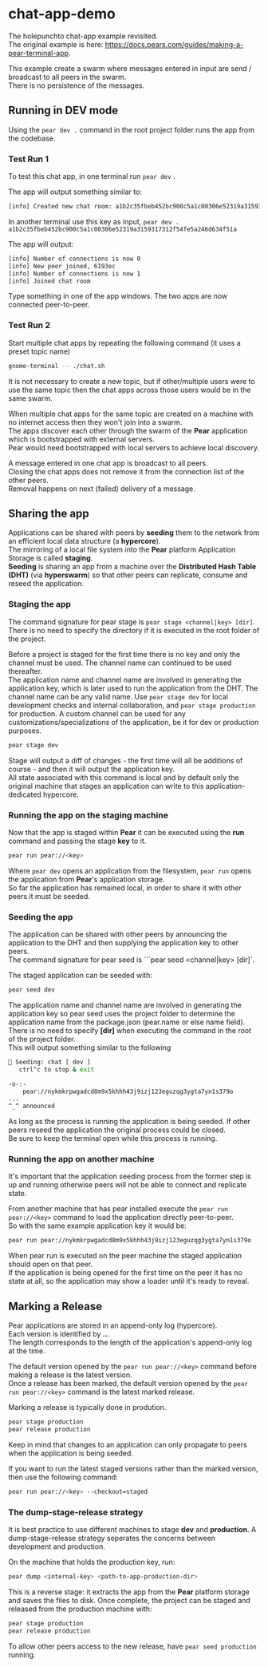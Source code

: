 # chat-app-demo

The holepunchto chat-app example revisited.  
The original example is here: https://docs.pears.com/guides/making-a-pear-terminal-app.

This example create a swarm where messages entered in input are send / broadcast to all peers in the swarm.  
There is no persistence of the messages.

## Running in DEV mode

Using the ```pear dev .``` command in the root project folder runs the app from the codebase.

### Test Run 1

To test this chat app, in one terminal run ```pear dev``` .

The app will output something similar to:

```bash
[info] Created new chat room: a1b2c35fbeb452bc900c5a1c00306e52319a3159317312f54fe5a246d634f51a
```

In another terminal use this key as input, ```pear dev . a1b2c35fbeb452bc900c5a1c00306e52319a3159317312f54fe5a246d634f51a```

The app will output:

```bash
[info] Number of connections is now 0
[info] New peer joined, 6193ec
[info] Number of connections is now 1
[info] Joined chat room
```

Type something in one of the app windows. The two apps are now connected peer-to-peer.

### Test Run 2

Start multiple chat apps by repeating the following command (it uses a preset topic name)
```bash
gnome-terminal -- ./chat.sh
```
It is not necessary to create a new topic, but if other/multiple users were to use the same topic then the chat apps across those users would be in the same swarm.

When multiple chat apps for the same topic are created on a machine with no internet access then they won't join into a swarm.  
The apps discover each other through the swarm of the __Pear__ application which is bootstrapped with external servers.  
Pear would need bootstrapped with local servers to achieve local discovery.

A message entered in one chat app is broadcast to all peers.  
Closing the chat apps does not remove it from the connection list of the other peers.  
Removal happens on next (failed) delivery of a message.

## Sharing the app

Applications can be shared with peers by __seeding__ them to the network from an efficient local data structure (a __hypercore__).  
The mirroring of a local file system into the __Pear__ platform Application Storage is called __staging__.  
__Seeding__ is sharing an app from a machine over the __Distributed Hash Table (DHT)__ (via __hyperswarm__) so that other peers can replicate, consume and reseed the application.

### Staging the app

The command signature for pear stage is ```pear stage <channel|key> [dir]```.  
There is no need to specify the directory if it is executed in the root folder of the project.

Before a project is staged for the first time there is no key and only the channel must be used. The channel name can continued to be used thereafter.    
The application name and channel name are involved in generating the application key, which is later used to run the application from the DHT. 
The channel name can be any valid name. Use ```pear stage dev``` for local development checks and internal collaboration, and ```pear stage production``` for production. A custom channel can be used for any customizations/specializations of the application, be it for dev or production purposes. 

```bash
pear stage dev
```

Stage will output a diff of changes - the first time will all be additions of course - and then it will output the application key.  
All state associated with this command is local and by default only the original machine that stages an application can write to this application-dedicated hypercore.

### Running the app on the staging machine

Now that the app is staged within __Pear__ it can be executed using the __run__ command and passing the stage __key__ to it.

```bash
pear run pear://<key>
```

Where ```pear dev``` opens an application from the filesystem, ```pear run``` opens the application from __Pear__'s application storage.  
So far the application has remained local, in order to share it with other peers it must be seeded.

### Seeding the app

The application can be shared with other peers by announcing the application to the DHT and then supplying the application key to other peers.  
The command signature for pear seed is ```pear seed <channel|key> [dir]`.

The staged application can be seeded with:
```bash
pear seed dev
```

The application name and channel name are involved in generating the application key so pear seed uses the project folder to determine the application name from the package.json (pear.name or else name field). There is no need to specify __[dir]__ when executing the command in the root of the project folder.  
This will output something similar to the following

```bash
🍐 Seeding: chat [ dev ]
   ctrl^c to stop & exit

-o-:-
    pear://nykmkrpwgadcd8m9x5khhh43j9izj123eguzqg3ygta7yn1s379o
...
^_^ announced
```

As long as the process is running the application is being seeded. If other peers reseed the application the original process could be closed.  
Be sure to keep the terminal open while this process is running.

### Running the app on another machine

It's important that the application seeding process from the former step is up and running otherwise peers will not be able to connect and replicate state.

From another machine that has pear installed execute the ```pear run pear://<key>``` command to load the application directly peer-to-peer.  
So with the same example application key it would be:

```bash
pear run pear://nykmkrpwgadcd8m9x5khhh43j9izj123eguzqg3ygta7yn1s379o
```
When pear run is executed on the peer machine the staged application should open on that peer.  
If the application is being opened for the first time on the peer it has no state at all, so the application may show a loader until it's ready to reveal.

## Marking a Release

Pear applications are stored in an append-only log (hypercore).  
Each version is identified by __<fork>.<length>.<key>__.  
The length corresponds to the length of the application's append-only log at the time.

The default version opened by the ```pear run pear://<key>``` command before making a release is the latest version.  
Once a release has been marked, the default version opened by the ```pear run pear://<key>``` command is the latest marked release.

Marking a release is typically done in prodution.  
```bash
pear stage production
pear release production
```
Keep in mind that changes to an application can only propagate to peers when the application is being seeded.  

If you want to run the latest staged versions rather than the marked version, then use the following command:
```bash
pear run pear://<key> --checkout=staged
```

### The dump-stage-release strategy

It is best practice to use different machines to stage __dev__ and __production__.
A dump-stage-release strategy seperates the concerns between development and production.

On the machine that holds the production key, run:

```bash
pear dump <internal-key> <path-to-app-production-dir>
```
This is a reverse stage: it extracts the app from the __Pear__ platform storage and saves the files to disk.
Once complete, the project can be staged and released from the production machine with:

```bash
pear stage production
pear release production
```
To allow other peers access to the new release, have ```pear seed production``` running.